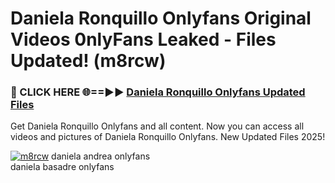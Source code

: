 # Daniela Ronquillo Onlyfans Original Videos 0nlyFans Leaked - Files Updated! (m8rcw)

<h3>🔴 CLICK HERE 🌐==►► <a href="https://tinyurl.com/2wckxsce" rel="nofollow">Daniela Ronquillo Onlyfans Updated Files</a></h3>

Get Daniela Ronquillo Onlyfans and all content. Now you can access all videos and pictures of Daniela Ronquillo Onlyfans. New Updated Files 2025!

[![m8rcw](https://i.imgur.com/AFduVYN.gif)](https://tinyurl.com/2wckxsce)
daniela andrea onlyfans<br>
daniela basadre onlyfans